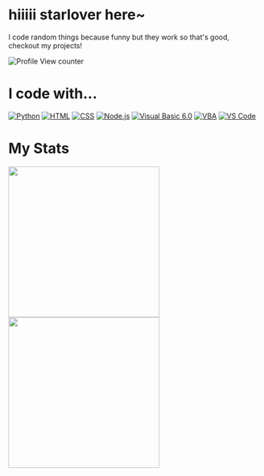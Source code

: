 # hiiiii starlover here~

I code random things because funny but they work so that's good, checkout my projects!

![Profile View counter](https://komarev.com/ghpvc/?username=starlover0104&color=ff0000&style=for-the-badge)

# I code with...

[![Python](https://img.shields.io/badge/python-3670A0?style=for-the-badge&logo=python&logoColor=ffdd54)](https://www.python.org/)
[![HTML](https://img.shields.io/badge/html-E34F26?style=for-the-badge&logo=html5&logoColor=fff)]()
[![CSS](https://img.shields.io/badge/CSS-1572B6?&style=for-the-badge&logo=css3&logoColor=white)]()
[![Node.js](https://img.shields.io/badge/Node.js-339933?style=for-the-badge&logo=nodedotjs&logoColor=white)](https://nodejs.org/)
[![Visual Basic 6.0](https://img.shields.io/badge/Visual%20Basic-6.0-512BD4?style=for-the-badge&logo=visualstudio&logoColor=white)](https://en.wikipedia.org/wiki/Visual_Basic)
[![VBA](https://img.shields.io/badge/VBA-Microsoft%20Office-D83B01?style=for-the-badge&logo=microsoftoffice&logoColor=white)](https://docs.microsoft.com/en-us/office/vba/api/overview/)
[![VS Code](https://img.shields.io/badge/Visual_Studio_Code-0078D4?style=for-the-badge&logo=visual%20studio%20code&logoColor=white)](https://code.visualstudio.com/)

# My Stats
<img width=300px src="https://github-readme-stats.vercel.app/api?username=starlover0104&show_icons=true&cache_seconds=14400&include_all_commits=true&show=reviews,discussions_started,discussions_answered&theme=dark">

<img width=300px src="https://github-readme-stats.vercel.app/api/top-langs/?username=starlover0104&langs_count=20&layout=compact&theme=dark">
